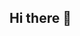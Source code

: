 ## Hi there 👋

<!--
**jac823/jac823** is a ✨ _special_ ✨ repository because its `README.md` (this file) appears on your GitHub profile.

Here are some ideas to get you started:

- 👨‍💻 I’m currently working on my MSI in Library and Information Science at Drexel University.
- 👨‍🎓 I have a BA in English from the University of the District of the Columbia.
- 💼 I’m employed by DC Public Library.
- 🤩 I enjoy walking, reading, watching Netflix, spending time family and friends, and relaxing. 
- 🎸 I would like to learn how to play a guitar so I can use it in Famliy Storytime.
- 💄 Interesting Fact: I was part of the ballroom scene and my category was Butch Queen in Drags.
-->
